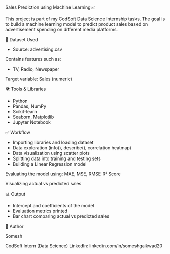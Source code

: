 Sales Prediction using Machine Learning📈 

This project is part of my CodSoft Data Science Internship tasks.
The goal is to build a machine learning model to predict product sales based on advertisement spending on different media platforms.

📁 Dataset Used
- Source: advertising.csv

Contains features such as:
- TV, Radio, Newspaper

Target variable: Sales (numeric)

🛠️ Tools & Libraries
- Python
- Pandas, NumPy
- Scikit-learn
- Seaborn, Matplotlib
- Jupyter Notebook

✅ Workflow
- Importing libraries and loading dataset
- Data exploration (info(), describe(), correlation heatmap)
- Data visualization using scatter plots
- Splitting data into training and testing sets
- Building a Linear Regression model

Evaluating the model using:
MAE, MSE, RMSE
R² Score

Visualizing actual vs predicted sales

📊 Output
- Intercept and coefficients of the model
- Evaluation metrics printed
- Bar chart comparing actual vs predicted sales

🔗 Author

Somesh

CodSoft Intern (Data Science)
LinkedIn: linkedin.com/in/someshgaikwad20
